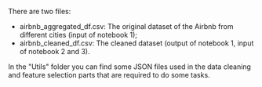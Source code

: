There are two files:
- airbnb_aggregated_df.csv: The original dataset of the Airbnb from different cities (input of notebook 1);
- airbnb_cleaned_df.csv: The cleaned dataset (output of notebook 1, input of notebook 2 and 3).

In the "Utils" folder you can find some JSON files used in the data cleaning and feature selection parts that are required to do some tasks.